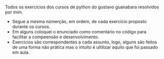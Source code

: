 Todos os exercicios dos cursos de python do gustavo guanabara resolvidos por mim.

- Segue a mesma númerção, em ordem, de cada exercício proposto durante os cursos.
- Em alguns coloquei o enunciado como comentário no código para facilitar a compeensão e desenvolvimento.
- Exercicios são correspondentes a cada assunto, logo, alguns são feitos de uma forma não prática mas o intuito é ultilizar aquilo que foi passado em aula.
  
